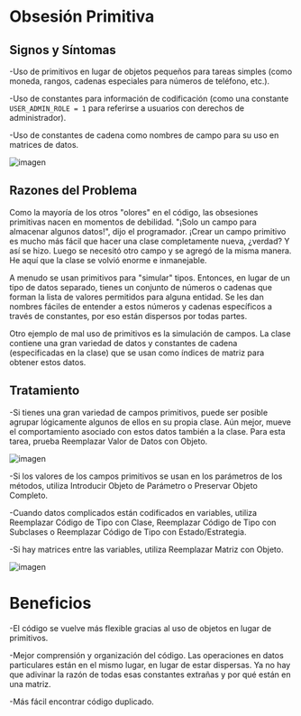 
# Obsesión Primitiva

## Signos y Síntomas
-Uso de primitivos en lugar de objetos pequeños para tareas simples (como moneda, rangos, cadenas especiales para números de teléfono, etc.).

-Uso de constantes para información de codificación (como una constante `USER_ADMIN_ROLE = 1` para referirse a usuarios con derechos de administrador).

-Uso de constantes de cadena como nombres de campo para su uso en matrices de datos.

![imagen](https://refactoring.guru/images/refactoring/content/smells/primitive-obsession-01.png)

## Razones del Problema


Como la mayoría de los otros "olores" en el código, las obsesiones primitivas nacen en momentos de debilidad. "¡Solo un campo para almacenar algunos datos!", dijo el programador. ¡Crear un campo primitivo es mucho más fácil que hacer una clase completamente nueva, ¿verdad? Y así se hizo. Luego se necesitó otro campo y se agregó de la misma manera. He aquí que la clase se volvió enorme e inmanejable.

A menudo se usan primitivos para "simular" tipos. Entonces, en lugar de un tipo de datos separado, tienes un conjunto de números o cadenas que forman la lista de valores permitidos para alguna entidad. Se les dan nombres fáciles de entender a estos números y cadenas específicos a través de constantes, por eso están dispersos por todas partes.

Otro ejemplo de mal uso de primitivos es la simulación de campos. La clase contiene una gran variedad de datos y constantes de cadena (especificadas en la clase) que se usan como índices de matriz para obtener estos datos.

## Tratamiento

-Si tienes una gran variedad de campos primitivos, puede ser posible agrupar lógicamente algunos de ellos en su propia clase. Aún mejor, mueve el comportamiento asociado con estos datos también a la clase. Para esta tarea, prueba Reemplazar Valor de Datos con Objeto.

![imagen](https://refactoring.guru/images/refactoring/content/smells/primitive-obsession-01.png)

-Si los valores de los campos primitivos se usan en los parámetros de los métodos, utiliza Introducir Objeto de Parámetro o Preservar Objeto Completo.

-Cuando datos complicados están codificados en variables, utiliza Reemplazar Código de Tipo con Clase, Reemplazar Código de Tipo con Subclases o Reemplazar Código de Tipo con Estado/Estrategia.

-Si hay matrices entre las variables, utiliza Reemplazar Matriz con Objeto.


![imagen](https://refactoring.guru/images/refactoring/content/smells/primitive-obsession-03.png)
# Beneficios

-El código se vuelve más flexible gracias al uso de objetos en lugar de primitivos.

-Mejor comprensión y organización del código. Las operaciones en datos particulares están en el mismo lugar, en lugar de estar dispersas. Ya no hay que adivinar la razón de todas esas constantes extrañas y por qué están en una matriz.

-Más fácil encontrar código duplicado.